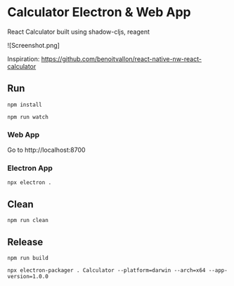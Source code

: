# Calculator Electron & Web App
React Calculator built using shadow-cljs, reagent

![Screenshot.png]

Inspiration: https://github.com/benoitvallon/react-native-nw-react-calculator

## Run

``` shell
npm install

npm run watch
```
### Web App
Go to http://localhost:8700

### Electron App
``` shell
npx electron .
```

## Clean

``` shell
npm run clean
```

## Release

``` shell
npm run build

npx electron-packager . Calculator --platform=darwin --arch=x64 --app-version=1.0.0
```
